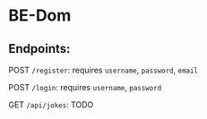 # BE-Dom

## Endpoints:

POST `/register`: requires `username`, `password`, `email`

POST `/login`: requires `username`, `password`

GET `/api/jokes`: TODO